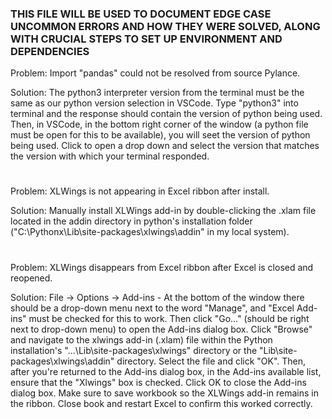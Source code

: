 ### THIS FILE WILL BE USED TO DOCUMENT EDGE CASE UNCOMMON ERRORS AND HOW THEY WERE SOLVED, ALONG WITH CRUCIAL STEPS TO SET UP ENVIRONMENT AND DEPENDENCIES ###

Problem: Import "pandas" could not be resolved from source Pylance.

Solution: The python3 interpreter version from the terminal must be the same as our python version selection in VSCode. Type "python3" into terminal and the response should contain the version of python being used. Then, in VSCode, in the bottom right corner of the window (a python file must be open for this to be available), you will seet the version of python being used. Click to open a drop down and select the version that matches the version with which your terminal responded.
#
Problem: XLWings is not appearing in Excel ribbon after install.

Solution: Manually install XLWings add-in by double-clicking the .xlam file located in the addin directory in python's installation folder ("C:\Pythonx\Lib\site-packages\xlwings\addin" in my local system).
#
Problem: XLWings disappears from Excel ribbon after Excel is closed and reopened.

Solution: File -> Options -> Add-ins - At the bottom of the window there should be a drop-down menu next to the word "Manage", and "Excel Add-ins" must be checked for this to work. Then click  "Go..." (should be right next to drop-down menu) to open the Add-ins dialog box. Click "Browse" and navigate to the xlwings add-in (.xlam) file within the Python installation's "...\Lib\site-packages\xlwings" directory or the "Lib\site-packages\xlwings\addin" directory. Select the file and click "OK". Then, after you're returned to the Add-ins dialog box, in the Add-ins available list, ensure that the "Xlwings" box is checked. Click OK to close the Add-ins dialog box. Make sure to save workbook so the XLWings add-in remains in the ribbon. Close book and restart Excel to confirm this worked correctly. 